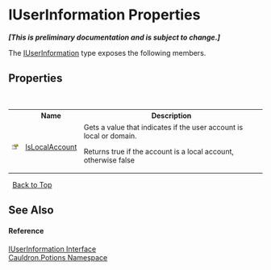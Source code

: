 # IUserInformation Properties
 _**\[This is preliminary documentation and is subject to change.\]**_

The <a href="T_Cauldron_Potions_IUserInformation">IUserInformation</a> type exposes the following members.


## Properties
&nbsp;<table><tr><th></th><th>Name</th><th>Description</th></tr><tr><td>![Public property](media/pubproperty.gif "Public property")</td><td><a href="P_Cauldron_Potions_IUserInformation_IsLocalAccount">IsLocalAccount</a></td><td>
Gets a value that indicates if the user account is local or domain. 

 Returns true if the account is a local account, otherwise false</td></tr></table>&nbsp;
<a href="#iuserinformation-properties">Back to Top</a>

## See Also


#### Reference
<a href="T_Cauldron_Potions_IUserInformation">IUserInformation Interface</a><br /><a href="N_Cauldron_Potions">Cauldron.Potions Namespace</a><br />